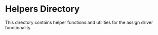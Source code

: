 # Helpers Directory

This directory contains helper functions and utilities for the assign driver functionality. 